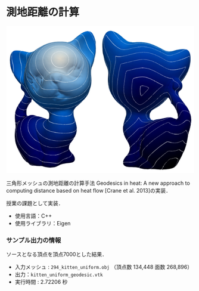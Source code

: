 # 測地距離の計算

<img src = "kitten_geodesic1.png" width = 50%><img src = "kitten_geodesic2.png" width = 50%>  

三角形メッシュの測地距離の計算手法 Geodesics in heat: A new approach to computing distance based on heat flow [Crane et al. 2013]の実装．  

授業の課題として実装．
* 使用言語：C++
* 使用ライブラリ：Eigen


### サンプル出力の情報
ソースとなる頂点を頂点7000とした結果．
- 入力メッシュ : `294_kitten_uniform.obj` （頂点数 134,448 面数 268,896）
- 出力：`kitten_uniform_geodesic.vtk`
- 実行時間 : 2.72206 秒
